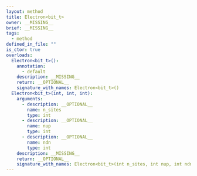 ```yaml
---
layout: method
title: Electron<bit_t>
owner: __MISSING__
brief: __MISSING__
tags:
  - method
defined_in_file: ""
is_ctor: true
overloads:
  Electron<bit_t>():
    annotation:
      - default
    description: __MISSING__
    return: __OPTIONAL__
    signature_with_names: Electron<bit_t>()
  Electron<bit_t>(int, int, int):
    arguments:
      - description: __OPTIONAL__
        name: n_sites
        type: int
      - description: __OPTIONAL__
        name: nup
        type: int
      - description: __OPTIONAL__
        name: ndn
        type: int
    description: __MISSING__
    return: __OPTIONAL__
    signature_with_names: Electron<bit_t>(int n_sites, int nup, int ndn)
---
```


